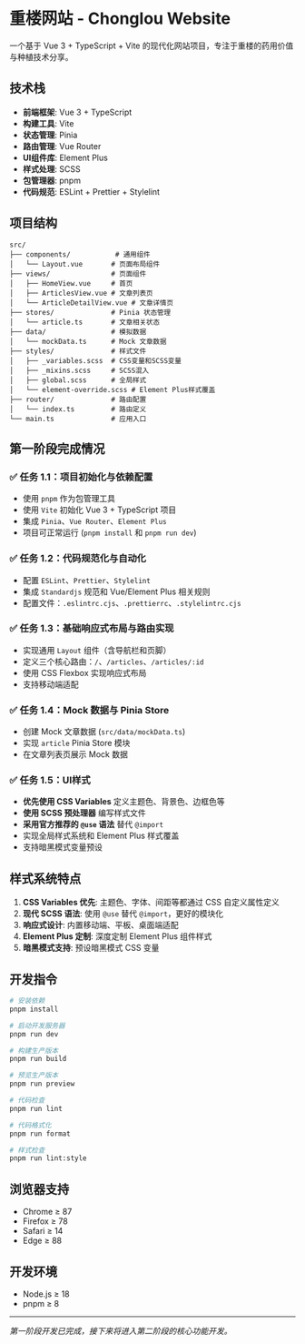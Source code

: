 # 重楼网站 - Chonglou Website

一个基于 Vue 3 + TypeScript + Vite 的现代化网站项目，专注于重楼的药用价值与种植技术分享。

## 技术栈

- **前端框架**: Vue 3 + TypeScript
- **构建工具**: Vite
- **状态管理**: Pinia
- **路由管理**: Vue Router
- **UI组件库**: Element Plus
- **样式处理**: SCSS
- **包管理器**: pnpm
- **代码规范**: ESLint + Prettier + Stylelint

## 项目结构

```
src/
├── components/           # 通用组件
│   └── Layout.vue       # 页面布局组件
├── views/               # 页面组件
│   ├── HomeView.vue     # 首页
│   ├── ArticlesView.vue # 文章列表页
│   └── ArticleDetailView.vue # 文章详情页
├── stores/              # Pinia 状态管理
│   └── article.ts       # 文章相关状态
├── data/                # 模拟数据
│   └── mockData.ts      # Mock 文章数据
├── styles/              # 样式文件
│   ├── _variables.scss  # CSS变量和SCSS变量
│   ├── _mixins.scss     # SCSS混入
│   ├── global.scss      # 全局样式
│   └── element-override.scss # Element Plus样式覆盖
├── router/              # 路由配置
│   └── index.ts         # 路由定义
└── main.ts              # 应用入口
```

## 第一阶段完成情况

### ✅ 任务 1.1：项目初始化与依赖配置
- 使用 `pnpm` 作为包管理工具
- 使用 `Vite` 初始化 Vue 3 + TypeScript 项目
- 集成 `Pinia`、`Vue Router`、`Element Plus`
- 项目可正常运行 (`pnpm install` 和 `pnpm run dev`)

### ✅ 任务 1.2：代码规范化与自动化
- 配置 `ESLint`、`Prettier`、`Stylelint`
- 集成 `Standardjs` 规范和 Vue/Element Plus 相关规则
- 配置文件：`.eslintrc.cjs`、`.prettierrc`、`.stylelintrc.cjs`

### ✅ 任务 1.3：基础响应式布局与路由实现
- 实现通用 `Layout` 组件（含导航栏和页脚）
- 定义三个核心路由：`/`、`/articles`、`/articles/:id`
- 使用 CSS Flexbox 实现响应式布局
- 支持移动端适配

### ✅ 任务 1.4：Mock 数据与 Pinia Store
- 创建 Mock 文章数据 (`src/data/mockData.ts`)
- 实现 `article` Pinia Store 模块
- 在文章列表页展示 Mock 数据

### ✅ 任务 1.5：UI样式
- **优先使用 CSS Variables** 定义主题色、背景色、边框色等
- **使用 SCSS 预处理器** 编写样式文件
- **采用官方推荐的 `@use` 语法** 替代 `@import`
- 实现全局样式系统和 Element Plus 样式覆盖
- 支持暗黑模式变量预设

## 样式系统特点

1. **CSS Variables 优先**: 主题色、字体、间距等都通过 CSS 自定义属性定义
2. **现代 SCSS 语法**: 使用 `@use` 替代 `@import`，更好的模块化
3. **响应式设计**: 内置移动端、平板、桌面端适配
4. **Element Plus 定制**: 深度定制 Element Plus 组件样式
5. **暗黑模式支持**: 预设暗黑模式 CSS 变量

## 开发指令

```bash
# 安装依赖
pnpm install

# 启动开发服务器
pnpm run dev

# 构建生产版本
pnpm run build

# 预览生产版本
pnpm run preview

# 代码检查
pnpm run lint

# 代码格式化
pnpm run format

# 样式检查
pnpm run lint:style
```

## 浏览器支持

- Chrome ≥ 87
- Firefox ≥ 78
- Safari ≥ 14
- Edge ≥ 88

## 开发环境

- Node.js ≥ 18
- pnpm ≥ 8

---

*第一阶段开发已完成，接下来将进入第二阶段的核心功能开发。*
